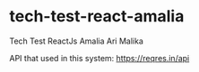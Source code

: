 # tech-test-react-amalia
Tech Test ReactJs Amalia Ari Malika

API that used in this system: https://reqres.in/api
